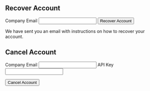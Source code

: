 

<div class="grid grid-gap-2 md-grid-col-2">
    <div>
        <h2>Recover Account</h2>
        <form id="recovery-form" class="transition-opacity">
            <label>Company Email</label>
            <input type="email" name="email" id="recovery-email" class="border border-box border-light-gray col-12 mb2 px2 py1 rounded" />
            <input type="submit" class="background-hot-pink border-none color-white inline-block pointer px2 py1 rounded text-decoration-none" value="Recover Account" />
        </form>
        <div id="recovery-display" class="display-none opacity-none transition-opacity">
            <p>We have sent you an email with instructions on how to recover your account.</p>
        </div>
        <h2>Cancel Account</h2>
        <form id="cancel-form" class="transition-opacity">
            <label for="cancel-email">Company Email</label>
            <input type="email" name="email" id="cancel-email" class="border border-box border-light-gray col-12 mb2 px2 py1 rounded" />
            <label for="canel-key">API Key</label>
            <input name="key" id="cancel-key" class="border border-box border-light-gray col-12 mb2 px2 py1 rounded" />
            <p id="cancel-error" role="alert"></p>
            <input type="submit" class="background-hot-pink border-none color-white inline-block pointer px2 py1 rounded text-decoration-none" value="Cancel Account" />
        </form>
    </div>
</div>